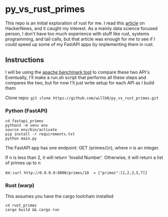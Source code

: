 # py_vs_rust_primes
This repo is an initial exploration of rust for me. I read this [article](https://cantortrading.fi/rust_decimal_str/) on HackerNews, and it caught my interest. As a mainly data science focused person, I don't have too much experience with stuff like rust, systems programming, and tail calls, but that article was enough for me to see if I could speed up some of my FastAPI apps by implementing them in rust.

## Instructions
I will be using the [apache benchmark tool](https://httpd.apache.org/docs/2.4/programs/ab.html) to compare these two API's
Eventually, I'll make a run.sh script that performs all these steps and compares the two, but for now I'll just write setup for each API as I build them

Clone repo: `git clone https://github.com/willb0/py_vs_rust_primes.git`
### Python (FastAPI) 
```
cd fastapi_primes
python3 -m venv env
source env/bin/activate
pip install -r requirements.txt
python main.py
```
The FastAPI app has one endpoint: GET /primes/{n}, where n is an integer.

If n is less than 2, it will return 'Invalid Number'. Otherwise, it will return a list of primes up to n

ex: `curl http://0.0.0.0:8000/primes/10  = {"primes":[1,2,3,5,7]}`

### Rust (warp)
This assumes you have the cargo toolchain installed
```
cd rust_primes
cargo build && cargo run
```



